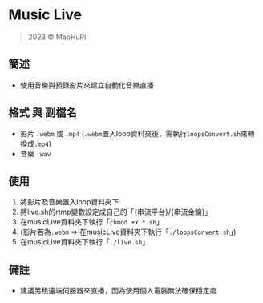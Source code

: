 # Music Live
> 2023 © MaoHuPi

## 簡述
* 使用音樂與預錄影片來建立自動化音樂直播

## 格式 與 副檔名
* 影片 `.webm` 或 `.mp4` (`.webm`置入loop資料夾後，需執行`loopsConvert.sh`來轉換成`.mp4`)
* 音樂 `.wav`

## 使用
1. 將影片及音樂置入loop資料夾下
2. 將live.sh的rtmp變數設定成自己的「{串流平台}/{串流金鑰}」
3. 在musicLive資料夾下執行「`chmod +x *.sh`」
4. (影片若為`.webm` => 在musicLive資料夾下執行「`./loopsConvert.sh`」)
5. 在musicLive資料夾下執行「`./live.sh`」

## 備註
* 建議另租遠端伺服器來直播，因為使用個人電腦無法確保穩定度
